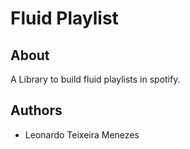 # Fluid Playlist

## About

A Library to build fluid playlists in spotify.

## Authors
- Leonardo Teixeira Menezes